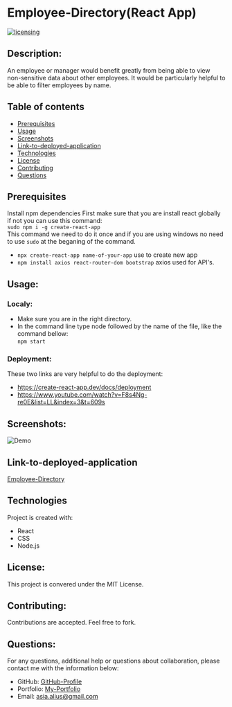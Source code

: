 # Employee-Directory(React App)
[![licensing](https://img.shields.io/badge/license-MIT-brightgreen)](https://docs.github.com/en/github/creating-cloning-and-archiving-repositories/licensing-a-repository#searching-github-by-license-type)

## Description:
An employee or manager would benefit greatly from being able to view non-sensitive data about other employees. It would be particularly helpful to be able to filter employees by name.


## Table of contents
* [Prerequisites](#Prerequisites)
* [Usage](#usage)
* [Screenshots](#screenshots)
* [Link-to-deployed-application](#link-to-deployed-application)
* [Technologies](#technologies)
* [License](#license)
* [Contributing](#contributing)
* [Questions](#questions)

## Prerequisites
Install npm dependencies
First make sure that you are install react globally if not you can use this command:<br />
``` sudo npm i -g create-react-app ```
<br />This command we need to do it once and if you are using windows no need to use `sudo` at the beganing of the command.  
* ``` npx create-react-app name-of-your-app ``` use to create new app
* ``` npm install axios react-router-dom bootstrap ``` axios used for API's.

## Usage:

### Localy:
  * Make sure you are in the right directory.
  * In the command line type node followed by the name of the file, like the command bellow:<br />
  ```npm start```

### Deployment:
These two links are very helpful to do the deployment:
* https://create-react-app.dev/docs/deployment
* https://www.youtube.com/watch?v=F8s4Ng-re0E&list=LL&index=3&t=609s

## Screenshots: 
![Demo](./public/demo.gif)

## Link-to-deployed-application
[Employee-Directory](https://asia-codeing.github.io/react-employee-directory/)


## Technologies
Project is created with:
* React
* CSS 
* Node.js


## License:
  This project is convered under the MIT License.

## Contributing:
  Contributions are accepted. Feel free to fork.
 

## Questions:
  For any questions, additional help or questions about collaboration, please contact me with the information below:
 
  * GitHub: [GitHub-Profile](https://github.com/asia-codeing)
  * Portfolio: [My-Portfolio](https://asia-codeing.github.io/my-Portfolio/)
  * Email: asia.alius@gmail.com